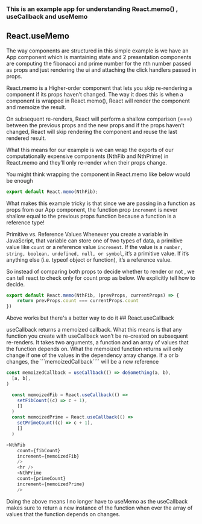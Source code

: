 ### This is an example app for understanding React.memo() , useCallback and useMemo

## React.useMemo

The way components are structured in this simple example is we have an App component which is mantaining state and 2 presentation components are computing the fibonacci and prime number for the nth number passed as props and just rendering the ui and attaching the click handlers passed in props.

React.memo is a Higher-order component that lets you skip re-rendering a component if its props haven’t changed. The way it does this is when a component is wrapped in React.memo(), React will render the component and memoize the result. 

On subsequent re-renders, React will perform a shallow comparison (===) between the previous props and the new props and if the props haven’t changed, React will skip rendering the component and reuse the last rendered result.

What this means for our example is we can wrap the exports of our computationally expensive components (NthFib and NthPrime) in React.memo and they’ll only re-render when their props change.

You might think wrapping the component in React.memo like below would be enough
```javascript
export default React.memo(NthFib);
```

What makes this example tricky is that since we are passing in a function as props from our App component, the function prop ```increment``` is never shallow equal to the previous props function because a function is a reference type! 

Primitive vs. Reference Values
Whenever you create a variable in JavaScript, that variable can store one of two types of data, a primitive value like ```count``` or a reference value ```increment```. If the value is a ```number, string, boolean, undefined, null, or symbol```, it’s a primitive value. If it’s anything else (i.e. typeof object or function), it’s a reference value.

So instead of comparing both props to decide whether to render or not , we can tell react to check only for count prop as below. We explicitly tell how to decide.

```javascript
export default React.memo(NthFib, (prevProps, currentProps) => {
    return prevProps.count === currentProps.count
})
```
Above works but there's a better way to do it ## React.useCallback

useCallback returns a memoized callback. What this means is that any function you create with useCallback won’t be re-created on subsequent re-renders. It takes two arguments, a function and an array of values that the function depends on. What the memoized function returns will only change if one of the values in the dependency array change. If a or b changes, the ```memoizedCallback```` will be a new reference

```javascript
const memoizedCallback = useCallback(() => doSomething(a, b),
  [a, b],
)
```

```javascript
  const memoizedFib = React.useCallback(() => 
    setFibCount((c) => c + 1), 
    []
  )
  const memoizedPrime = React.useCallback(() => 
    setPrimeCount((c) => c + 1), 
    []
  )

<NthFib 
    count={fibCount}
    increment={memoizedFib}
    />
    <hr />
    <NthPrime 
    count={primeCount}
    increment={memoizedPrime}
    />    
```

Doing the above means I no longer have to useMemo as the useCallback makes sure to return a new instance of the function when ever the array of values that the function depends on changes. 
